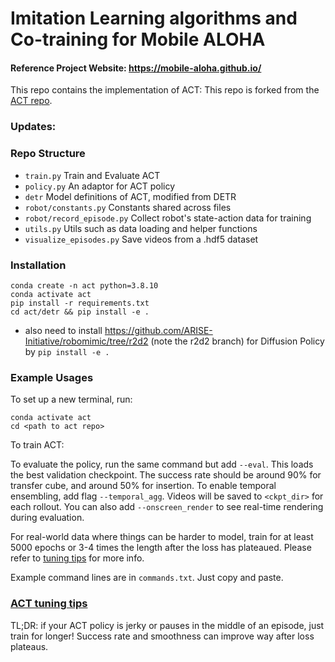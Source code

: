 # Imitation Learning algorithms and Co-training for Mobile ALOHA


#### Reference Project Website: https://mobile-aloha.github.io/

This repo contains the implementation of ACT:
This repo is forked from the [ACT repo](https://github.com/tonyzhaozh/act).

### Updates:


### Repo Structure
- ``train.py`` Train and Evaluate ACT
- ``policy.py`` An adaptor for ACT policy
- ``detr`` Model definitions of ACT, modified from DETR
- ``robot/constants.py`` Constants shared across files
- ``robot/record_episode.py`` Collect robot's state-action data for training
- ``utils.py`` Utils such as data loading and helper functions
- ``visualize_episodes.py`` Save videos from a .hdf5 dataset


### Installation

    conda create -n act python=3.8.10
    conda activate act
    pip install -r requirements.txt 
    cd act/detr && pip install -e .


    
- also need to install https://github.com/ARISE-Initiative/robomimic/tree/r2d2 (note the r2d2 branch) for Diffusion Policy by `pip install -e .`

### Example Usages

To set up a new terminal, run:

    conda activate act
    cd <path to act repo>


To train ACT:
    

To evaluate the policy, run the same command but add ``--eval``. This loads the best validation checkpoint.
The success rate should be around 90% for transfer cube, and around 50% for insertion.
To enable temporal ensembling, add flag ``--temporal_agg``.
Videos will be saved to ``<ckpt_dir>`` for each rollout.
You can also add ``--onscreen_render`` to see real-time rendering during evaluation.

For real-world data where things can be harder to model, train for at least 5000 epochs or 3-4 times the length after the loss has plateaued.
Please refer to [tuning tips](https://docs.google.com/document/d/1FVIZfoALXg_ZkYKaYVh-qOlaXveq5CtvJHXkY25eYhs/edit?usp=sharing) for more info.

Example command lines are in ``commands.txt``. Just copy and paste.

### [ACT tuning tips](https://docs.google.com/document/d/1FVIZfoALXg_ZkYKaYVh-qOlaXveq5CtvJHXkY25eYhs/edit?usp=sharing)
TL;DR: if your ACT policy is jerky or pauses in the middle of an episode, just train for longer! Success rate and smoothness can improve way after loss plateaus.
